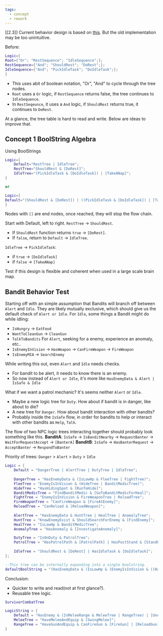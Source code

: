 ```yaml
---
tags:
  - concept
  - rework
---
```

[[2.3]]
Current behavior design is based on [this](https://www.gamedeveloper.com/programming/behavior-trees-for-ai-how-they-work).
But the old implementation may be too unintuitive.

Before:
```lua
Logic={
Root={"Or"; "RestSequence"; "IdleSequence";};
RestSequence={"And"; "ShouldRest"; "DoRest";};
IdleSequence={"And"; "PickIdleTask"; "DoIdleTask";};
}
```

- This uses abit of boolean notation, "Or", "And" to cycle through the tree nodes.
- `Root` uses a `Or` logic, if `RestSequence` returns false, the tree continues to `IdleSequence`.
- In `RestSeqeunce`, it uses a `And` logic, if `ShouldRest` returns true, it continues to `DoRest`.

At a glance, the tree table is hard to read and write. Below are ideas to improve that.

## Concept 1 BoolString Algebra

Using BoolStrings
```lua
Logic={
	Default="RestTree | IdleTree";
	RestTree="ShouldRest & [DoRest]";
	IdleTree="(PickIdleTask & [DoIdleTask]) | [TakeANap]";
}

or 

Logic={
Default="(ShouldRest & [DoRest]) | ((PickIdleTask & [DoIdleTask]) | [TakeANap])";
}
```

Nodes with `[]` are end nodes, once reached, they will stop the flow chain.

Start with Default, left to right. `RestTree` -> `ShouldRest`.
- If `ShouldRest` function returns `true` -> `[DoRest]`.
- If `false`, return to `Default` -> `IdleTree`.

`IdleTree` -> `PickIdleTask`:
- if `true` -> `[DoIdleTask]`
- if `false` -> `[TakeANap]`

Test if this design is flexible and coherent when used in a large scale brain map.

## Bandit Behavior Test

Starting off with an simple assumption that Bandits will branch off between `Alert` and `Idle`. 
They are likely mutually exclusive, which should give us the default check of `Alert or Idle`.
For `Idle`, some things a Bandit might do while idling:
- `IsHungry` -> `EatFood`
- `WantToCleanGun` -> `CleanGun`
- `TalkToBandits`
For `Alert`, seeking for a enemy, experience an anomaly, etc..
- `IsEnemyInVision` -> `HasWeapon` -> `CanFireWeapon` -> `FireWeapon`
- `IsEnemyMIA` -> `SearchEnemy`

While writing this out, even `Alert` and `Idle` needs checks.
- For bandit to be alert, it needs to  know there is an enemy.
- So now instead of `Alert or Idle`, it's more like `HasEnemyData & Alert | IsSafe & Idle`

What if we want a patrol mechanic? It's seems neither `Alert` or `Idle`. 
- Maybe a new logic tree for `Duty`. 
How about if bandit is in danger, like about to die? 
- A new tree for `Danger`.
How about bandit interaction with other bandits?
- Probably inside the `IsSafe` flow, in order for bandits to help or interact with other bandits as `Help`, `Talk`.

The flow of two NPC logic trees interacting together should probably look something like this.
**BanditA**:  `IsSafe` -> `IsBanditNearby` -> `RequestBanter` -> `WaitForRequestAccept` -> `[BanterA]`
**BanditB**: `IsSafe` -> `HasBanterRequest` -> `AcceptBanter` -> `RespondToBanter`

Priority of trees:
`Danger` > `Alert` > `Duty` > `Idle`

```lua
Logic = {
	Default = "DangerTree | AlertTree | DutyTree | IdleTree";
	
	DangerTree = "HasEnemyData & (IsLowHp & FleeTree | FightTree)";
	FleeTree = "EnemyIsInVision & (HideTree | BanditMedicTree)";
	HideTree = "HasHidingSpot & [RunToHide]";
	BanditMedicTree = "FindBanditMedic & [GoToBanditMedicForHeal]";
	FightTree = "EnemyIsInVision & FireWeaponTree | ReloadTree";
	FireWeaponTree = "CanFireWeapon & [FireAtEnemy]";
	ReloadTree = "CanReload & [ReloadWeapon]";
	
	AlertTree = "HasEnemyData & HuntTree | HealTree | AnomalyTree";
	HuntTree = "KnowEnemyExist & ShouldSearchForEnemy & [FindEnemy]";
	HealTree = "IsLowHp & BanditMedicTree";
	AnomalyTree = "HasAnomaly & [InvestigateAnomaly]";

	DutyTree = "IsOnDuty & PatrolTree";
	PatrolTree = "HasPatrolPath & [PatrolPath] | HasPostStand & [StandPost]";
	
	IdleTree = "ShouldRest & [DoRest] | HasIdleTask & [DoIdleTask]";
};

--This tree can be internally expanding into a single boolstring.
defaultBoolString = "(HasEnemyData & (IsLowHp & (EnemyIsInVision & ((HasHidingSpot & [RunToHide]) | (FindBanditMedic & [RunToBanditMedic]))) | (EnemyIsInVision & (CanFireWeapon & [FireAtEnemy]) | (CanReload & [ReloadWeapon])))) | (HasEnemyData & (KnowEnemyExist & ShouldSearchForEnemy & [FindEnemy]) | (HasAnomaly & [InvestigateAnomaly])) | (IsOnDuty & (HasPatrolPath & [PatrolPath] | HasPostStand & [StandPost])) | (ShouldRest & [DoRest] | PickIdleTask & [DoIdleTask])"
```

Conclusion:
- Quicker to write and read(not at first glance?).
- Reusable tree logic.

```lua
SurvivorCombatTree

LogicString = {
	Default = "HasEnemy & (InMeleeRange & MeleeTree | RangeTree) | [UnequipWeapon]";
	MeleeTree = "HaveMeleeAndEquip & [SwingMelee]";
	RangeTree = "HaveGunAndEquip & CanFireGun & [FireGun] | [ReloadGun]";
}


```